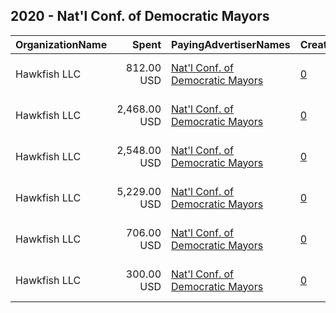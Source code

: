 ## 2020 - Nat'l Conf. of Democratic Mayors 
|OrganizationName|Spent|PayingAdvertiserNames|CreativeUrls|Impressions|Genders|AgeBrackets|CountryCodes|BillingAddresses|CandidateBallotInformation|
|:---|---:|:---|:---|---:|:---|:---|:---|:---|:---|
|Hawkfish LLC|812.00 USD|[Nat'l Conf. of Democratic Mayors](2020/Nat'l_Conf._of_Democratic_Mayors.md)|[0](https://www.snap.com/political-ads/asset/cd6510d9405561c676a95a2b31e933a06636c1c8d562c9d3ee680ee3951f18ef?mediaType=mp4)|53,905||18+|united states|"909 Third Avenue,New York,10022,US"|Joe Biden|
|Hawkfish LLC|2,468.00 USD|[Nat'l Conf. of Democratic Mayors](2020/Nat'l_Conf._of_Democratic_Mayors.md)|[0](https://www.snap.com/political-ads/asset/8f84006e05c49c2e409e353652aaca9036418282b3b8de5c00cead18c1f27784?mediaType=mp4)|394,635||18+|united states|"909 Third Avenue,New York,10022,US"|Joe Biden|
|Hawkfish LLC|2,548.00 USD|[Nat'l Conf. of Democratic Mayors](2020/Nat'l_Conf._of_Democratic_Mayors.md)|[0](https://www.snap.com/political-ads/asset/bb96ed0ab8f583aa179a7b2a46dffe0cb22ee33aceb1766901434003211b1da6?mediaType=mp4)|425,671||18+|united states|"909 Third Avenue,New York,10022,US"|Joe Biden|
|Hawkfish LLC|5,229.00 USD|[Nat'l Conf. of Democratic Mayors](2020/Nat'l_Conf._of_Democratic_Mayors.md)|[0](https://www.snap.com/political-ads/asset/cd6510d9405561c676a95a2b31e933a06636c1c8d562c9d3ee680ee3951f18ef?mediaType=mp4)|850,392||18+|united states|"909 Third Avenue,New York,10022,US"|Joe Biden|
|Hawkfish LLC|706.00 USD|[Nat'l Conf. of Democratic Mayors](2020/Nat'l_Conf._of_Democratic_Mayors.md)|[0](https://www.snap.com/political-ads/asset/bb96ed0ab8f583aa179a7b2a46dffe0cb22ee33aceb1766901434003211b1da6?mediaType=mp4)|47,949||18+|united states|"909 Third Avenue,New York,10022,US"|Joe Biden|
|Hawkfish LLC|300.00 USD|[Nat'l Conf. of Democratic Mayors](2020/Nat'l_Conf._of_Democratic_Mayors.md)|[0](https://www.snap.com/political-ads/asset/8f84006e05c49c2e409e353652aaca9036418282b3b8de5c00cead18c1f27784?mediaType=mp4)|19,687||18+|united states|"909 Third Avenue,New York,10022,US"|Joe Biden|
